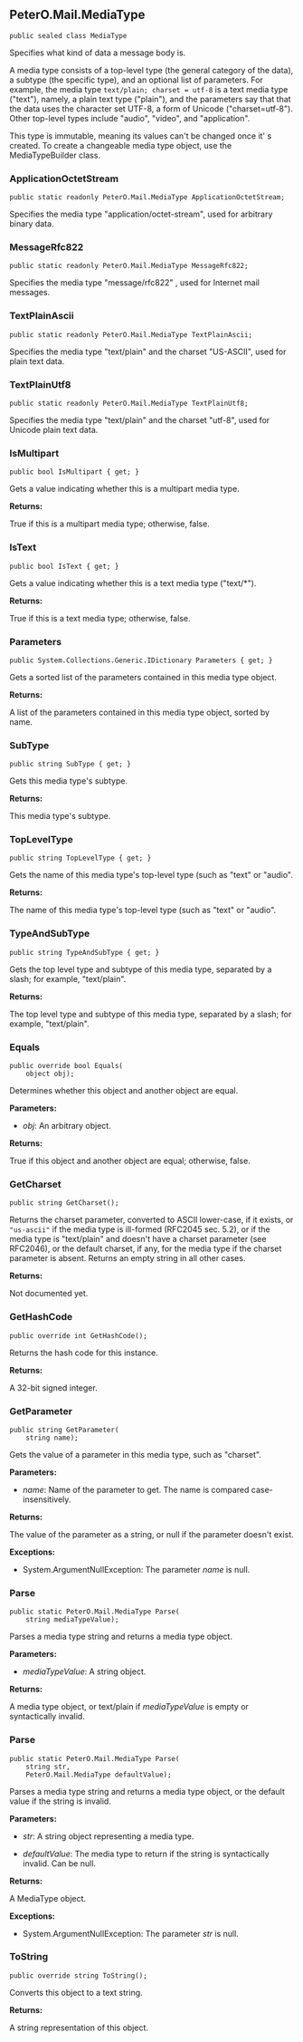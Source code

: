 ## PeterO.Mail.MediaType

    public sealed class MediaType

Specifies what kind of data a message body is.

A media type consists of a top-level type (the general category of the data), a subtype (the specific type), and an optional list of parameters. For example, the media type `text/plain; charset = utf-8` is a text media type ("text"), namely, a plain text type ("plain"), and the parameters say that that the data uses the character set UTF-8, a form of Unicode ("charset=utf-8"). Other top-level types include "audio", "video", and "application".

This type is immutable, meaning its values can't be changed once it' s created. To create a changeable media type object, use the MediaTypeBuilder class.

### ApplicationOctetStream

    public static readonly PeterO.Mail.MediaType ApplicationOctetStream;

Specifies the media type "application/octet-stream", used for arbitrary binary data.

### MessageRfc822

    public static readonly PeterO.Mail.MediaType MessageRfc822;

Specifies the media type "message/rfc822" , used for Internet mail messages.

### TextPlainAscii

    public static readonly PeterO.Mail.MediaType TextPlainAscii;

Specifies the media type "text/plain" and the charset "US-ASCII", used for plain text data.

### TextPlainUtf8

    public static readonly PeterO.Mail.MediaType TextPlainUtf8;

Specifies the media type "text/plain" and the charset "utf-8", used for Unicode plain text data.

### IsMultipart

    public bool IsMultipart { get; }

Gets a value indicating whether this is a multipart media type.

<b>Returns:</b>

True if this is a multipart media type; otherwise, false.

### IsText

    public bool IsText { get; }

Gets a value indicating whether this is a text media type ("text/*").

<b>Returns:</b>

True if this is a text media type; otherwise, false.

### Parameters

    public System.Collections.Generic.IDictionary Parameters { get; }

Gets a sorted list of the parameters contained in this media type object.

<b>Returns:</b>

A list of the parameters contained in this media type object, sorted by name.

### SubType

    public string SubType { get; }

Gets this media type's subtype.

<b>Returns:</b>

This media type's subtype.

### TopLevelType

    public string TopLevelType { get; }

Gets the name of this media type's top-level type (such as "text" or "audio".

<b>Returns:</b>

The name of this media type's top-level type (such as "text" or "audio".

### TypeAndSubType

    public string TypeAndSubType { get; }

Gets the top level type and subtype of this media type, separated by a slash; for example, "text/plain".

<b>Returns:</b>

The top level type and subtype of this media type, separated by a slash; for example, "text/plain".

### Equals

    public override bool Equals(
        object obj);

Determines whether this object and another object are equal.

<b>Parameters:</b>

 * <i>obj</i>: An arbitrary object.

<b>Returns:</b>

True if this object and another object are equal; otherwise, false.

### GetCharset

    public string GetCharset();

Returns the charset parameter, converted to ASCII lower-case, if it exists, or  `"us-ascii"` if the media type is ill-formed (RFC2045 sec. 5.2), or if the media type is "text/plain" and doesn't have a charset parameter (see RFC2046), or the default charset, if any, for the media type if the charset parameter is absent. Returns an empty string in all other cases.

<b>Returns:</b>

Not documented yet.

### GetHashCode

    public override int GetHashCode();

Returns the hash code for this instance.

<b>Returns:</b>

A 32-bit signed integer.

### GetParameter

    public string GetParameter(
        string name);

Gets the value of a parameter in this media type, such as "charset".

<b>Parameters:</b>

 * <i>name</i>: Name of the parameter to get. The name is compared case-insensitively.

<b>Returns:</b>

The value of the parameter as a string, or null if the parameter doesn't exist.

<b>Exceptions:</b>

 * System.ArgumentNullException:
The parameter  <i>name</i>
 is null.

### Parse

    public static PeterO.Mail.MediaType Parse(
        string mediaTypeValue);

Parses a media type string and returns a media type object.

<b>Parameters:</b>

 * <i>mediaTypeValue</i>: A string object.

<b>Returns:</b>

A media type object, or text/plain if  <i>mediaTypeValue</i>
 is empty or syntactically invalid.

### Parse

    public static PeterO.Mail.MediaType Parse(
        string str,
        PeterO.Mail.MediaType defaultValue);

Parses a media type string and returns a media type object, or the default value if the string is invalid.

<b>Parameters:</b>

 * <i>str</i>: A string object representing a media type.

 * <i>defaultValue</i>: The media type to return if the string is syntactically invalid. Can be null.

<b>Returns:</b>

A MediaType object.

<b>Exceptions:</b>

 * System.ArgumentNullException:
The parameter  <i>str</i>
 is null.

### ToString

    public override string ToString();

Converts this object to a text string.

<b>Returns:</b>

A string representation of this object.
